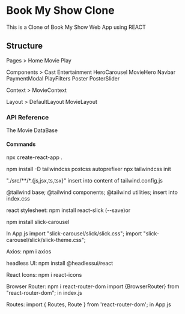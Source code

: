 # Book My Show Clone

This is a Clone of Book My Show Web App using REACT

## Structure

Pages > Home
        Movie
        Play

Components > Cast
             Entertainment
             HeroCarousel
             MovieHero
             Navbar
             PaymentModal
             PlayFilters
             Poster
             PosterSlider
             
Context > MovieContext

Layout > DefaultLayout
         MovieLayout

### API Reference

The Movie DataBase

#### Commands

npx create-react-app .

npm install -D tailwindcss postcss autoprefixer
npx tailwindcss init

"./src/**/*.{js,jsx,ts,tsx}" insert into content of tailwind.config.js

@tailwind base;
@tailwind components;
@tailwind utilities; insert into index.css

react stylesheet:
npm install react-slick (--save)or

npm install slick-carousel

In App.js
import "slick-carousel/slick/slick.css";
import "slick-carousel/slick/slick-theme.css";

Axios:
npm i axios

headless UI:
npm install @headlessui/react

React Icons:
npm i react-icons

Browser Router:
npm i react-router-dom
import {BrowserRouter} from "react-router-dom"; in index.js

Routes:
import { Routes, Route } from 'react-router-dom'; in App.js
